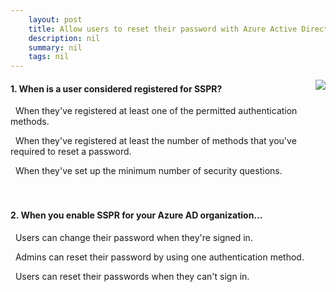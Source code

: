 ```yaml
---
    layout: post
    title: Allow users to reset their password with Azure Active Directory self-service password reset - What is self-service password reset in Azure Active Directory?
    description: nil
    summary: nil
    tags: nil
---
```



 <a target="_blank" href="https://docs.microsoft.com/en-us/learn/modules/allow-users-reset-their-password/2-self-service-password-reset/"><i class="fas fa-external-link-alt"></i> </a>
 <img align="right" src="https://docs.microsoft.com/en-us/learn/achievements/allow-users-reset-their-password.svg">
####  1. When is a user considered registered for SSPR?


<i class='far fa-square'></i> &nbsp;&nbsp;When they've registered at least one of the permitted authentication methods.

<i class='fas fa-check-square' style='color: Dodgerblue;'></i> &nbsp;&nbsp;When they've registered at least the number of methods that you've required to reset a password.

<i class='far fa-square'></i> &nbsp;&nbsp;When they've set up the minimum number of security questions.
<br />
<br />
<br />

####  2. When you enable SSPR for your Azure AD organization...


<i class='far fa-square'></i> &nbsp;&nbsp;Users can change their password when they're signed in.

<i class='far fa-square'></i> &nbsp;&nbsp;Admins can reset their password by using one authentication method.

<i class='fas fa-check-square' style='color: Dodgerblue;'></i> &nbsp;&nbsp;Users can reset their passwords when they can't sign in.
<br />
<br />
<br />
